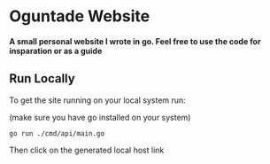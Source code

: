 # Oguntade Website
#### A small personal website I wrote in go. Feel free to use the code for insparation or as a guide


## Run Locally

To get the site running on your local system run:

(make sure you have go installed on your system)
```bash
go run ./cmd/api/main.go
```

Then click on the generated local host link
